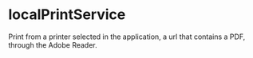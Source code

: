 # localPrintService


Print from a printer selected in the application, a url that contains a PDF, through the Adobe Reader.
